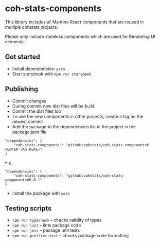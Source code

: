 # coh-stats-components

This library includes all Mantine React components that are reused in multiple cohstats projects. 

Please only include stateless components which are used for Rendering UI elements!

## Get started

- Install dependencies: `yarn`
- Start storybook with `npm run storybook`

## Publishing

- Commit changes
- During commit new dist files will be build
- Commit the dist files too
- To use the new components in other projects, create a tag on the newest commit
- Add the package to the dependencies list in the project in the package.json file 
```
"dependencies": {
    "coh-stats-components": "github:cohstats/coh-stats-components#<ENTER TAG HERE>"
}
```
e.g.
```
"dependencies": {
    "coh-stats-components": "github:cohstats/coh-stats-components#0.0.1"
}
```
- Install the package with ``yarn``

## Testing scripts

- `npm run typecheck` – checks validity of types
- `npm run lint` – lints package code
- `npm run jest` – package unit tests
- `npm run prettier:test` – checks package code formatting
